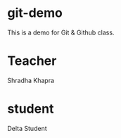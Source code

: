 # git-demo
This is a demo for Git  &amp; Github class.

# Teacher 
Shradha Khapra

# student
Delta Student